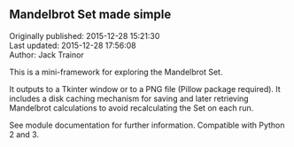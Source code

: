 ## Mandelbrot Set made simple  
Originally published: 2015-12-28 15:21:30  
Last updated: 2015-12-28 17:56:08  
Author: Jack Trainor  
  
This is a mini-framework for exploring the Mandelbrot Set.

It outputs to a Tkinter window or to a PNG file (Pillow package required). It includes a disk caching mechanism for saving and later retrieving Mandelbrot calculations to avoid recalculating the Set on each run.

See module documentation for further information. Compatible with Python 2 and 3.